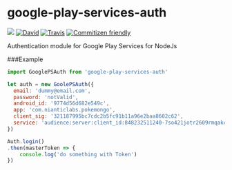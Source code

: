 # google-play-services-auth
[![](https://img.shields.io/npm/v/google-play-services-auth.svg)](https://www.npmjs.com/package/google-play-services-auth) 
[![David](https://img.shields.io/david/stoffern/google-play-services-auth.svg?maxAge=2592000)]() 
[![Travis](https://img.shields.io/travis/stoffern/google-play-services-auth.svg?maxAge=2592000)]() 
[![Commitizen friendly](https://img.shields.io/badge/commitizen-friendly-brightgreen.svg)](http://commitizen.github.io/cz-cli/)

Authentication module for Google Play Services for NodeJs


###Example
```js
import GooglePSAuth from 'google-play-services-auth'

let auth = new GoolePSAuth({
  email: 'dummy@email.com',
  password: 'notValid',
  android_id: '9774d56d682e549c',
  app: 'com.nianticlabs.pokemongo',
  client_sig: '321187995bc7cdc2b5fc91b11a96e2baa8602c62',
  service: 'audience:server:client_id:848232511240-7so421jotr2609rmqakceuu1luuq0ptb.apps.googleusercontent.com',
})

Auth.login()
.then(masterToken => {
    console.log('do something with Token')
})
```